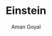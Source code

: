 ---
#YAML part
layout: post
title: Einstein
author: Aman Goyal
description: ""
categories: pictures
image: "{{ site.baseurl }}\\assets\\images\\Pictures\\Einstein-Aman_Goel.jpg"
---